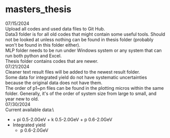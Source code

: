 # masters_thesis
07/15/2024\
Upload all codes and used data files to Git Hub.\
Data3 folder is for all old codes that might contain some useful tools. Should not be looked at unless nothing can be found in thesis folder (probably won't be found in this folder either).\
MLP folder needs to be run under Windows system or any system that can run both python and Excel.\
Thesis folder contains codes that are newer.\
07/21/2024\
Cleaner text result files will be added to the newest result folder.\
Some data for integrated yield do not have systematic uncertainties because the original data does not have them.\
The order of p1~pn files can be found in the plotting micros within the same folder. Generally, it's of the order of system size from large to small, and year new to old.\
07/30/2024\
Current available data:\
* <pT>
  + pi 0.5-2.0GeV
  + k 0.5-2.0GeV
  + p 0.6-2.0GeV
* Integrated yield
  + p 0.6-2.0GeV
